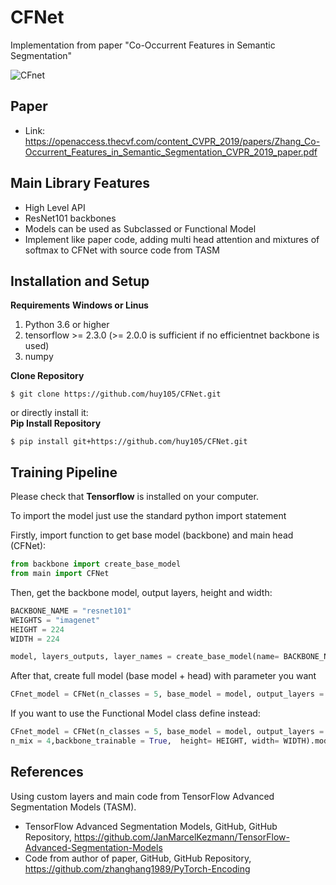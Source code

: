 # CFNet
Implementation from paper "Co-Occurrent Features in Semantic Segmentation"

![CFnet](https://user-images.githubusercontent.com/55435653/179143849-50dc8800-1087-4a8f-9212-fe89f0cab37b.png)


## Paper
- Link: https://openaccess.thecvf.com/content_CVPR_2019/papers/Zhang_Co-Occurrent_Features_in_Semantic_Segmentation_CVPR_2019_paper.pdf

## Main Library Features
- High Level API
- ResNet101 backbones
- Models can be used as Subclassed or Functional Model
- Implement like paper code, adding multi head attention and mixtures of softmax to CFNet with source code from TASM

## Installation and Setup
**Requirements**
**Windows or Linus**
1) Python 3.6 or higher
2) tensorflow >= 2.3.0 (>= 2.0.0 is sufficient if no efficientnet backbone is used)
3) numpy

**Clone Repository**

    $ git clone https://github.com/huy105/CFNet.git

or directly install it:<br>
**Pip Install Repository**

    $ pip install git+https://github.com/huy105/CFNet.git
    
## Training Pipeline

Please check that **Tensorflow** is installed on your computer.

To import the model just use the standard python import statement

Firstly, import function to get base model (backbone) and main head (CFNet):

```python
from backbone import create_base_model
from main import CFNet
```
Then, get the backbone model, output layers, height and width:

```python
BACKBONE_NAME = "resnet101"
WEIGHTS = "imagenet"
HEIGHT = 224
WIDTH = 224
```

```python
model, layers_outputs, layer_names = create_base_model(name= BACKBONE_NAME, weights= WEIGHTS, height= HEIGHT, width= WIDTH, channels=3)
```
After that, create full model (base model + head) with parameter you want

```python
CFnet_model = CFNet(n_classes = 5, base_model = model, output_layers = layers_outputs, n_heads=2, n_mix = 4,backbone_trainable = True)
```

If you want to use the Functional Model class define instead:

```python
CFnet_model = CFNet(n_classes = 5, base_model = model, output_layers = layers_outputs, n_heads=2, 
n_mix = 4,backbone_trainable = True,  height= HEIGHT, width= WIDTH).model()
```

## References
<p>Using custom layers and main code from TensorFlow Advanced Segmentation Models (TASM).</p>

- TensorFlow Advanced Segmentation Models, GitHub, GitHub Repository, https://github.com/JanMarcelKezmann/TensorFlow-Advanced-Segmentation-Models
- Code from author of paper, GitHub, GitHub Repository, https://github.com/zhanghang1989/PyTorch-Encoding





